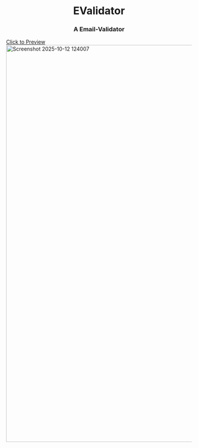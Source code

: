 <h1 align="center"> EValidator </h1>
<h3 align="center"> A Email-Validator </h3>
<a align="center" href="https://gowithkeya.github.io/Email-Validator/" target="blank"> Click to Preview</a>
<img width="1919" height="1079" alt="Screenshot 2025-10-12 124007" src="https://github.com/user-attachments/assets/0dfceb60-5d7f-40b5-93d0-812de2d5bbf9" />
